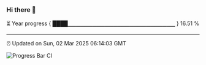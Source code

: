 ### Hi there 👋

⏳ Year progress { ████▁▁▁▁▁▁▁▁▁▁▁▁▁▁▁▁▁▁▁▁▁▁▁▁▁▁ } 16.51 %

---

⏰ Updated on Sun, 02 Mar 2025 06:14:03 GMT

![Progress Bar CI](https://github.com/Shyam-Makwana/GitHub-Actions-Demo/workflows/Progress%20Bar%20CI/badge.svg)
